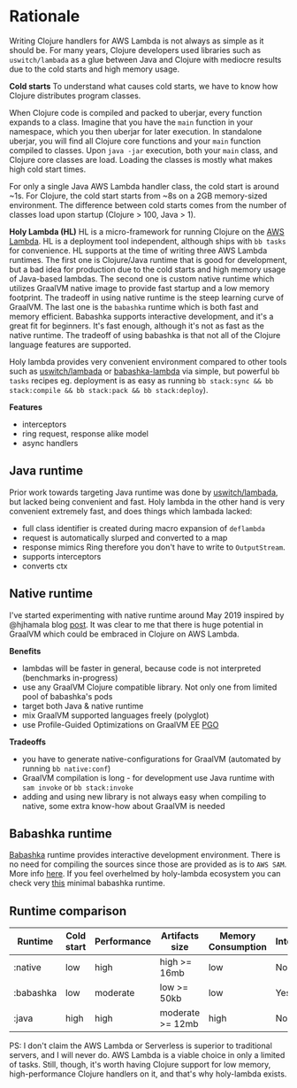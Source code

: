 # Rationale
Writing Clojure handlers for AWS Lambda is not always as simple as it should be. For many years, Clojure developers used libraries such as `uswitch/lambada` as a glue between Java and Clojure with mediocre results due to the cold starts and high memory usage. 

**Cold starts**
To understand what causes cold starts, we have to know how Clojure distributes program classes. 

When Clojure code is compiled and packed to uberjar, every function expands to a class. Imagine that you have the `main` function in your namespace, which you then uberjar for later execution. In standalone uberjar, you will find all Clojure core functions and your `main` function compiled to classes. Upon `java -jar` execution, both your `main` class, and Clojure core classes are load. Loading the classes is mostly what makes high cold start times.

For only a single Java AWS Lambda handler class, the cold start is around ~1s. For Clojure, the cold start starts from ~8s on a 2GB memory-sized environment. The difference between cold starts comes from the number of classes load upon startup (Clojure > 100, Java > 1). 

**Holy Lambda (HL)**
HL is a micro-framework for running Clojure on the [AWS Lambda](https://aws.amazon.com/lambda/). HL is a deployment tool independent, although ships with `bb tasks` for convenience.
HL supports at the time of writing three AWS Lambda runtimes. The first one is Clojure/Java runtime that is good for development, but a bad idea for production due to the cold starts and high memory usage of Java-based lambdas. 
The second one is custom native runtime which utilizes GraalVM native image to provide fast startup and a low memory footprint. The tradeoff in using native runtime is the steep learning curve of GraalVM.
The last one is the `babashka` runtime which is both fast and memory efficient. Babashka supports interactive development, and it's a great fit for beginners. It's fast enough, although it's not as fast as the native runtime. The tradeoff of using babashka is that not all of the Clojure language features are supported.

Holy lambda provides very convenient environment compared to other tools such as [uswitch/lambada](https://github.com/uswitch/lambada) or [babashka-lambda](https://github.com/dainiusjocas/babashka-lambda) via simple, but powerful `bb tasks` recipes eg. deployment is as easy as running `bb stack:sync && bb stack:compile && bb stack:pack && bb stack:deploy`).

**Features**
- interceptors
- ring request, response alike model
- async handlers

## Java runtime
Prior work towards targeting Java runtime was done by [uswitch/lambada](https://github.com/uswitch/lambada), but lacked being convenient and fast. Holy lambda in the other hand is very convenient extremely fast, and does things which lambada lacked:

- full class identifier is created during macro expansion of `deflambda` 
- request is automatically slurped and converted to a map
- response mimics Ring therefore you don't have to write to `OutputStream`. 
- supports interceptors
- converts ctx

## Native runtime
I've started experimenting with native runtime around May 2019 inspired by @hjhamala blog [post](https://dev.solita.fi/2018/12/07/fast-starting-clojure-lambdas-using-graalvm.html). It was clear to me that there is huge potential in GraalVM which could be embraced in Clojure on AWS Lambda. 

**Benefits**
- lambdas will be faster in general, because code is not interpreted (benchmarks in-progress)
- use any GraalVM Clojure compatible library. Not only one from limited pool of babashka's pods
- target both Java & native runtime
- mix GraalVM supported languages freely (polyglot)
- use Profile-Guided Optimizations on GraalVM EE [PGO](https://www.graalvm.org/reference-manual/native-image/PGO/)

**Tradeoffs**
- you have to generate native-configurations for GraalVM (automated by running `bb native:conf`)
- GraalVM compilation is long - for development use Java runtime with `sam invoke` or `bb stack:invoke`
- adding and using new library is not always easy when compiling to native, some extra know-how about GraalVM is needed

## Babashka runtime
[Babashka](https://github.com/babashka/babashka) runtime provides interactive development environment. There is no need for compiling the sources since those are provided as is to `AWS SAM`. More info [here](https://github.com/FieryCod/holy-lambda/blob/master/modules/holy-lambda-babashka-layer/README.md).
If you feel overhelmed by holy-lambda ecosystem you can check very [this](https://github.com/dainiusjocas/babashka-lambda) minimal babashka runtime.

## Runtime comparison

| Runtime   | Cold start | Performance | Artifacts size   | Memory Consumption | Interactive | Compile time | Beginners friendly? |
|-----------|------------|-------------|------------------|--------------------|-------------|--------------|---------------------|
| :native   | low        | high        | high     >= 16mb | low                | No          | very long    | no                  |
| :babashka | low        | moderate    | low      >= 50kb | low                | Yes         | no compile   | yes                 |
| :java     | high       | high        | moderate >= 12mb | high               | No          | long         | yes                 |

PS: I don't claim the AWS Lambda or Serverless is superior to traditional servers, and I will never do. AWS Lambda is a viable choice in only a limited of tasks. Still, though, it's worth having Clojure support for low memory, high-performance Clojure handlers on it, and that's why holy-lambda exists.
